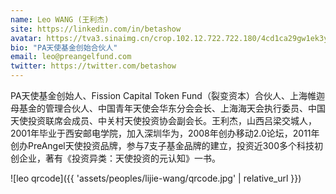 ```yaml
---
name: Leo WANG (王利杰)
site: https://linkedin.com/in/betashow
avatar: https://tva3.sinaimg.cn/crop.102.12.722.722.180/4cd1ca29gw1ek3yz6rg30j20oo0xg421.jpg
bio: "PA天使基金创始合伙人"
email: leo@preangelfund.com
twitter: https://twitter.com/betashow
---
```


PA天使基金创始人、Fission Capital Token Fund（裂变资本）合伙人、上海帷迦母基金的管理合伙人、中国青年天使会华东分会会长、上海海天会执行委员、中国天使投资联席会成员、中关村天使投资协会副会长。王利杰，山西吕梁交城人，2001年毕业于西安邮电学院，加入深圳华为，2008年创办移动2.0论坛，2011年创办PreAngel天使投资品牌，参与7支子基金品牌的建立，投资近300多个科技初创企业，著有《投资异类：天使投资的元认知》一书。

![leo qrcode]({{ 'assets/peoples/lijie-wang/qrcode.jpg' | relative_url }})
